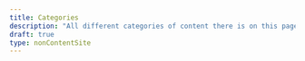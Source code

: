 ```yaml
---
title: Categories
description: "All different categories of content there is on this page."
draft: true
type: nonContentSite
---
```



